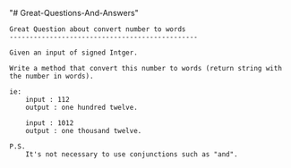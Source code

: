 "# Great-Questions-And-Answers" 
	
	Great Question about convert number to words
	-----------------------------------------------

    Given an input of signed Intger.

	Write a method that convert this number to words (return string with the number in words).

	ie:
		input : 112
		output : one hundred twelve. 

		input : 1012
		output : one thousand twelve. 
		
	P.S.
		It's not necessary to use conjunctions such as "and".

